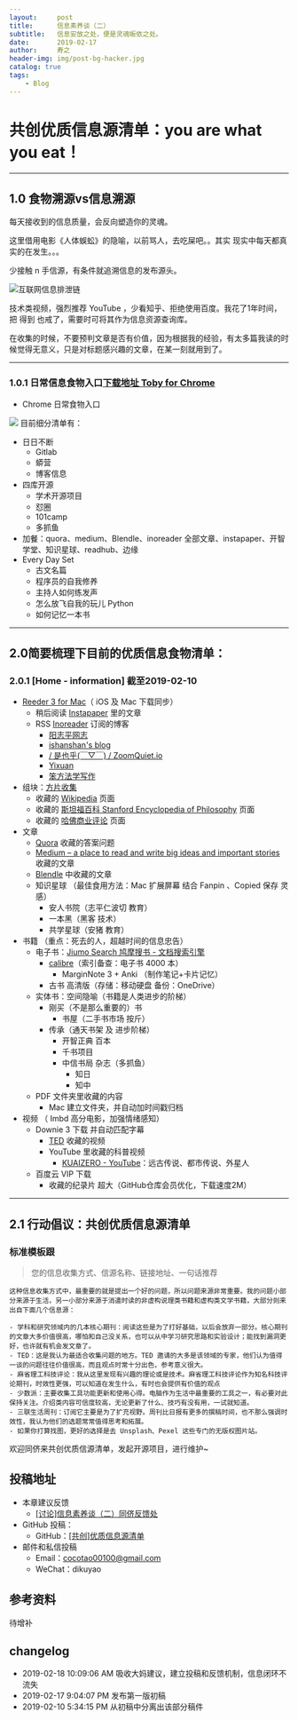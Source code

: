 ```yaml
---
layout:     post
title:      信息素养谈（二）
subtitle:   信息安放之处，便是灵魂皈依之处。
date:       2019-02-17
author:     寿之
header-img: img/post-bg-hacker.jpg
catalog: true
tags:
    - Blog
---
```


# 共创优质信息源清单：you are what you eat！

********

## 1.0 食物溯源vs信息溯源

每天接收到的信息质量，会反向塑造你的灵魂。

这里借用电影《人体蜈蚣》的隐喻，以前骂人，去吃屎吧。。其实 现实中每天都真实的在发生。。。

少接触 n 手信源，有条件就追溯信息的发布源头。

![互联网信息排泄链](https://ws1.sinaimg.cn/large/006tNc79ly1g00t0oqawtj30z50u0ajd.jpg)

技术类视频，强烈推荐 YouTube ，少看知乎、拒绝使用百度。我花了1年时间，把 得到 也戒了，需要时可将其作为信息资源查询库。

在收集的时候，不要预判文章是否有价值，因为根据我的经验，有太多篇我读的时候觉得无意义，只是对标题感兴趣的文章，在某一刻就用到了。

********

### 1.0.1 日常信息食物入口[下载地址 Toby for Chrome ](https://chrome.google.com/webstore/detail/toby-for-chrome/hddnkoipeenegfoeaoibdmnaalmgkpip)

-  Chrome 日常食物入口

![](https://ws3.sinaimg.cn/large/006tNc79ly1g01bb76f7jj313z0segqq.jpg)
目前细分清单有：
- 日日不断
  - Gitlab 
  - 蟒营 
  - 博客信息
- 四库开源 
  - 学术开源项目 
  - 怼圈 
  - 101camp  
  - 多抓鱼
- 加餐：quora、medium、Blendle、inoreader 全部文章、instapaper、开智学堂、知识星球、readhub、边缘
- Every Day Set
  - 古文名篇  
  - 程序员的自我修养  
  - 主持人如何练发声  
  - 怎么放飞自我的玩儿 Python 
  - 如何记忆一本书

********

## 2.0简要梳理下目前的优质信息食物清单：

### 2.0.1 [Home - information] 截至2019-02-10 

- [Reeder 3 for Mac](http://reederapp.com/mac/)（ iOS 及 Mac 下载同步）
	- 稍后阅读 [Instapaper](https://www.instapaper.com) 里的文章
	- RSS [Inoreader](https://www.inoreader.com) 订阅的博客
		- [阳志平网志](https://www.yangzhiping.com/)
		- [ishanshan's blog](https://ishanshan.im/)
		- [/ 是也乎(￣▽￣) / ZoomQuiet.io](https://blog.zoomquiet.io/)
		- [Yixuan](https://yixuan.li/)
		- [笨方法学写作](https://www.cnfeat.com/)
- 组块：[方片收集](http://funp.in/about#)
	- 收藏的 [Wikipedia](https://www.wikipedia.org/) 页面
	- 收藏的 [斯坦福百科 Stanford Encyclopedia of Philosophy](https://plato.stanford.edu/) 页面
	- 收藏的 [哈佛商业评论](http://www.hbrchina.org/) 页面
- 文章
	- [Quora](https://www.quora.com/) 收藏的答案问题
	- [Medium – a place to read and write big ideas and important stories](https://medium.com/) 收藏的文章
	- [Blendle](https://blendle.com) 中收藏的文章
	-  知识星球 （最佳食用方法：Mac 扩展屏幕 结合 Fanpin 、Copied 保存 灵感）
		- 安人书院（志平仁波切 教育）
		- 一本黑（黑客 技术）
		- 共学星球（安猪 教育）
- 书籍 （重点：死去的人，超越时间的信息忠告）
	- 电子书：[Jiumo Search 鸠摩搜书 - 文档搜索引擎](https://www.jiumodiary.com/)
		- [calibre](https://calibre-ebook.com/download)（索引备查：电子书 4000 本）
			- MarginNote 3 + Anki （制作笔记+卡片记忆）
		- 古书 高清版（存储：移动硬盘 备份：OneDrive）
	- 实体书：空间隐喻（书籍是人类进步的阶梯）
		- 刚买（不是那么重要的）书
			- 书屋（二手书市场 按斤）
		- 传承（通天书架 及 进步阶梯）
			- 开智正典 百本
			- 千书项目
			- 中信书局 杂志（多抓鱼）
				- 知日
				- 知中
	- PDF 文件夹里收藏的内容
		- Mac 建立文件夹，并自动加时间戳归档
- 视频 （ Imbd 高分电影，加强情绪感知）
	- Downie 3 下载 并自动匹配字幕
		- [TED](www.ted.com) 收藏的视频
		- YouTube 里收藏的科普视频
			- [KUAIZERO - YouTube](https://www.youtube.com/channel/UCMUnInmOkrWN4gof9KlhNmQ)：远古传说、都市传说、外星人
	- 百度云 VIP 下载
		- 收藏的纪录片 超大（GitHub仓库会员优化，下载速度2M）

*******

## 2.1 行动倡议：共创优质信息源清单

### 标准模板跟

> 您的信息收集方式、信源名称、链接地址、一句话推荐

	这种信息收集方式中，最重要的就是提出一个好的问题，所以问题来源非常重要。我的问题小部分来源于生活，另一小部分来源于消遣时读的非虚构说理类书籍和虚构类文学书籍，大部分则来出自下面几个信息源：
	
	- 学科和研究领域内的几本核心期刊：阅读这些是为了打好基础，以后会放弃一部分。核心期刊的文章大多价值很高，哪怕和自己没关系，也可以从中学习研究思路和实验设计；能找到漏洞更好，也许就有机会发文章了。
	- TED：这是我认为最适合收集问题的地方。TED 邀请的大多是该领域的专家，他们认为值得一谈的问题往往价值很高，而且观点时常十分出色，参考意义很大。
	- 麻省理工科技评论：我从这里发现有兴趣的理论或是技术。麻省理工科技评论作为知名科技评论期刊，时效性更强，可以知道在发生什么，有时也会提供有价值的观点
	- 少数派：主要收集工具功能更新和使用心得。电脑作为生活中最重要的工具之一，有必要对此保持关注。介绍类内容可信度较高，无论更新了什么、技巧有没有用，一试就知道。
	- 三联生活周刊：订阅它主要是为了扩充视野。周刊比日报有更多的撰稿时间，也不那么强调时效性，我认为他们的选题常常值得思考和拓展。
	- 如果你打算找图，更好的选择是去 Unsplash、Pexel 这些专门的无版权图片站。

欢迎同侪来共创优质信源清单，发起开源项目，进行维护~

## 投稿地址


- 本章建议反馈
	- [[讨论]信息素养谈（二）同侪反馈处](https://github.com/zhiyu1999/zhiyu1999.github.io/issues/2)
- GitHub 投稿：
	- GitHub：[[共创]优质信息源清单](https://github.com/zhiyu1999/zhiyu1999.github.io/issues/5)
- 邮件和私信投稿
	- Email：cocotao00100@gmail.com
 	- WeChat：dikuyao


## 参考资料

待增补

## changelog
- 2019-02-18 10:09:06 AM 吸收大妈建议，建立投稿和反馈机制，信息闭环不流失
- 2019-02-17 9:04:07 PM 发布第一版初稿 
- 2019-02-10 5:34:15 PM 从初稿中分离出该部分稿件
